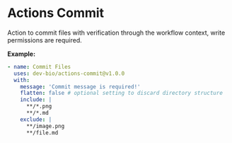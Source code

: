 # Actions Commit

Action to commit files with verification through the workflow context, write permissions are required.

**Example:**
```yaml
- name: Commit Files
  uses: dev-bio/actions-commit@v1.0.0
  with:
    message: 'Commit message is required!'
    flatten: false # optional setting to discard directory structure
    include: |
      **/*.png
      **/*.md
    exclude: |
      **/image.png
      **/file.md
```